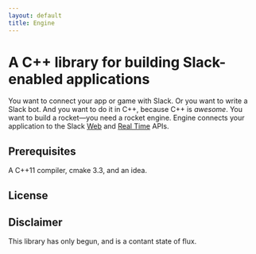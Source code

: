 ```yaml
---
layout: default
title: Engine
---
```


# A C++ library for building Slack-enabled applications

You want to connect your app or game with Slack. Or you want to write a Slack bot. And you want to do it in C++, because C++ is _awesome_. You want to build a rocket—you need a rocket engine. Engine connects your application to the Slack [Web](https://api.slack.com/web) and [Real Time](https://api.slack.com/rtm) APIs.

## Prerequisites

A C++11 compiler, cmake 3.3, and an idea.

## License

## Disclaimer

This library has only begun, and is a contant state of flux.
